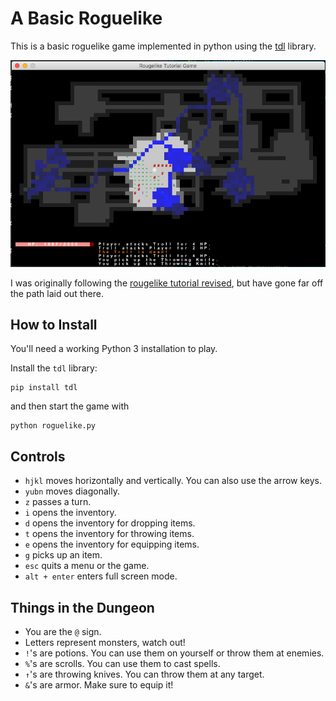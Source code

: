 # A Basic Roguelike

This is a basic roguelike game implemented in python using the [tdl](https://python-tdl.readthedocs.io/en/latest/) library.

![A Cleared Dungeon](img/dungeon.png)

I was originally following the [rougelike tutorial revised](http://rogueliketutorials.com/), but have gone far off the path laid out there.

## How to Install

You'll need a working Python 3 installation to play.

Install the `tdl` library:

```
pip install tdl
```

and then start the game with

```
python roguelike.py
```

## Controls

  - `hjkl` moves horizontally and vertically.  You can also use the arrow keys.
  - `yubn` moves diagonally.
  - `z` passes a turn.
  - `i` opens the inventory.
  - `d` opens the inventory for dropping items.
  - `t` opens the inventory for throwing items.
  - `e` opens the inventory for equipping items.
  - `g` picks up an item.
  - `esc` quits a menu or the game.
  - `alt + enter` enters full screen mode.

## Things in the Dungeon

  - You are the `@` sign.
  - Letters represent monsters, watch out!
  - `!`'s are potions.  You can use them on yourself or throw them at enemies.
  - `%`'s are scrolls.  You can use them to cast spells.
  - `↑`'s are throwing knives.  You can throw them at any target.
  - `&`'s are armor.  Make sure to equip it!
